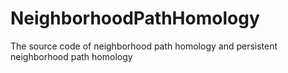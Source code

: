 # NeighborhoodPathHomology
The source code of neighborhood path homology and persistent neighborhood path homology
